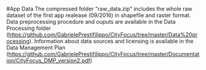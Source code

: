 #App Data
The compressed folder "raw_data.zip" includes the whole raw dataset of the first app realease (09/2016) in shapefile and raster format. Data preprocessing procedure and ouputs are available in the Data Processing folder (https://github.com/GabrielePrestifilippo/CityFocus/tree/master/Data%20processing). Information about data sources and licensing is available in the Data Management Plan (https://github.com/GabrielePrestifilippo/CityFocus/tree/master/Documentation/CityFocus_DMP_version2.pdf) 
